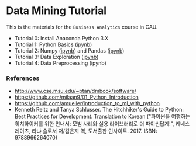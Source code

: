 # Data Mining Tutorial

This is the materials for the `Business Analytics` course in CAU.

- Tutorial 0: Install Anaconda Python 3.X
- Tutorial 1: Python Basics ([ipynb](https://raw.githubusercontent.com/ejklike/dmtutorial/main/tutorial1-python-basics.ipynb))
- Tutorial 2: Numpy ([ipynb](https://raw.githubusercontent.com/ejklike/dmtutorial/main/tutorial2.1-numpy.ipynb)) and Pandas ([ipynb](https://raw.githubusercontent.com/ejklike/dmtutorial/main/tutorial2.2-pandas.ipynb))
- Tutorial 3: Data Exploration ([ipynb](https://raw.githubusercontent.com/ejklike/dmtutorial/main/tutorial3-data-exploration.ipynb))
- Tutorial 4: Data Preprocessing (ipynb)


### References

- http://www.cse.msu.edu/~ptan/dmbook/software/
- https://github.com/milaan9/01_Python_Introduction
- https://github.com/amueller/introduction_to_ml_with_python
- Kenneth Reitz and Tanya Schlusser. The Hitchhiker's Guide to Python: Best Practices for Development. Translation to Korean ("파이썬을 여행하는 히치하이커를 위한 안내서: 모범 사례와 실용 라이브러리로 더 파이썬답게!", 케네스 레이츠, 타냐 슐로서 저/김은지 역, 도서출판 인사이트. 2017. ISBN: 9788966264070)
